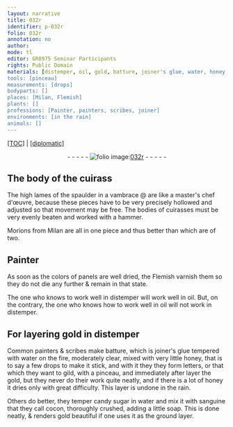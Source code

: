 ```yaml
---
layout: narrative
title: 032r
identifier: p-032r
folio: 032r
annotation: no
author:
mode: tl
editor: GR8975 Seminar Participants
rights: Public Domain
materials: [distemper, oil, gold, batture, joiner's glue, water, honey, gild, candy sugar, sanguine, cocon, soap]
tools: [pinceau]
measurements: [drops]
bodyparts: []
places: [Milan, Flemish]
plants: []
professions: [Painter, painters, scribes, joiner]
environments: [in the rain]
animals: []
---
```


<p><a href="{{ site.baseurl }}/translation/">[TOC]</a> | <a href="{{ site.baseurl }}/texts/p-032r_tc/" target="_blank">[diplomatic]</a></p><div class="folio" align="center">- - - - - <a href="http://gallica.bnf.fr/ark:/12148/btv1b10500001g/f69.image" target="_blank"><img src="https://cu-mkp.github.io/2017-workshop-edition/assets/photo-icon.png" alt="folio image: " style="display:inline-block; margin-bottom:-3px;"/>032r</a> - - - - - </div>  
  

## The body of the cuirass

 
The high lames of the spaulder in a vambrace @ are like a master's chef d'œuvre, because these pieces have to be very precisely hollowed and adjusted so that movement may be free. The bodies of cuirasses must be very evenly beaten and worked with a hammer.
 
Morions from <span class="pl">Milan</span> are all in one piece and thus better than which are of two.
 
 
  

## <span class="pro">Painter</span>

 
As soon as the colors of panels are well dried, the <span class="pl">Flemish</span> varnish them so they do not die any further & remain in that state.
 
The one who knows to work well in <span class="m">distemper</span> will work well in <span class="m">oil</span>. But, on the contrary, the one who knows how to work well in <span class="m">oil</span> will not work in <span class="m">distemper</span>.
 
 
  

## For layering <span class="m">gold</span> in distemper

 
Common <span class="pro">painters</span> & <span class="pro">scribes</span> make <span class="m">batture</span>, which is <span class="m"><span class="pro">joiner</span>'s glue</span> tempered with <span class="m">water</span> on the fire, moderately clear, mixed with very little <span class="m">honey</span>, that is to say a few <span class="ms">drops</span> to make it stick, and with it they they form letters, or that which they want to <span class="m">gild</span>, with a <span class="tl">pinceau</span>, and immediately after layer the <span class="m">gold</span>, but they never do their work quite neatly, and if there is a lot of <span class="m">honey</span> it dries only with great difficulty. This layer is undone <span class="env">in the rain</span>.
 
Others do better, they temper <span class="m">candy sugar</span> in <span class="m">water</span> and mix it with <span class="m">sanguine</span> that they call <span class="m">cocon</span>, thoroughly crushed, adding a little <span class="m">soap</span>. This is done neatly, & renders <span class="m">gold</span> beautiful if one uses it as the ground layer.
 
